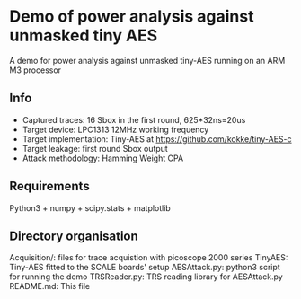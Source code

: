 # Demo of power analysis against unmasked tiny AES
A demo for power analysis against unmasked tiny-AES running on an ARM M3 processor
## Info
- Captured traces: 16 Sbox in the first round, 625*32ns=20us
- Target device: LPC1313 12MHz working frequency
- Target implementation: Tiny-AES at https://github.com/kokke/tiny-AES-c
- Target leakage: first round Sbox output
- Attack methodology: Hamming Weight CPA
## Requirements
Python3 + numpy + scipy.stats + matplotlib
## Directory organisation
Acquisition/: files for trace acquistion with picoscope 2000 series
TinyAES: Tiny-AES fitted to the SCALE boards' setup
AESAttack.py: python3 script for running the demo
TRSReader.py: TRS reading library for AESAttack.py
README.md: This file
